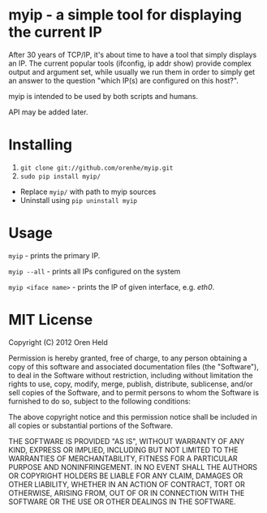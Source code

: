 myip - a simple tool for displaying the current IP
==================================================
After 30 years of TCP/IP, it's about time to have a tool that simply displays an IP.
The current popular tools (ifconfig, ip addr show) provide complex output and argument set, while usually we run
them in order to simply get an answer to the question "which IP(s) are configured on this host?".

myip is intended to be used by both scripts and humans.

API may be added later.

Installing
==========
1. `git clone git://github.com/orenhe/myip.git`
2. `sudo pip install myip/` 
 * Replace `myip/` with path to myip sources
 * Uninstall using `pip uninstall myip`

Usage
=====
`myip` - prints the primary IP.

`myip --all` - prints all IPs configured on the system

`myip <iface name>` - prints the IP of given interface, e.g. _eth0_.

MIT License
===========
Copyright (C) 2012 Oren Held

Permission is hereby granted, free of charge, to any person obtaining a copy of this software and associated
documentation files (the "Software"), to deal in the Software without restriction, including without limitation the
rights to use, copy, modify, merge, publish, distribute, sublicense, and/or sell copies of the Software, and to permit
persons to whom the Software is furnished to do so, subject to the following conditions:

The above copyright notice and this permission notice shall be included in all copies or substantial portions of the
Software.

THE SOFTWARE IS PROVIDED "AS IS", WITHOUT WARRANTY OF ANY KIND, EXPRESS OR IMPLIED, INCLUDING BUT NOT LIMITED TO THE
WARRANTIES OF MERCHANTABILITY, FITNESS FOR A PARTICULAR PURPOSE AND NONINFRINGEMENT. IN NO EVENT SHALL THE AUTHORS OR
COPYRIGHT HOLDERS BE LIABLE FOR ANY CLAIM, DAMAGES OR OTHER LIABILITY, WHETHER IN AN ACTION OF CONTRACT, TORT OR
OTHERWISE, ARISING FROM, OUT OF OR IN CONNECTION WITH THE SOFTWARE OR THE USE OR OTHER DEALINGS IN THE SOFTWARE.
